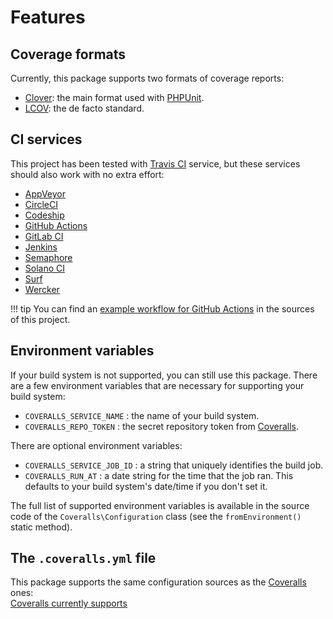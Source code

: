# Features

## Coverage formats
Currently, this package supports two formats of coverage reports:

- [Clover](https://www.atlassian.com/software/clover): the main format used with [PHPUnit](https://phpunit.de).
- [LCOV](http://ltp.sourceforge.net/coverage/lcov.php): the de facto standard.

## CI services
This project has been tested with [Travis CI](https://travis-ci.com) service, but these services should also work with no extra effort:

- [AppVeyor](https://www.appveyor.com)
- [CircleCI](https://circleci.com)
- [Codeship](https://codeship.com)
- [GitHub Actions](https://github.com/features/actions)
- [GitLab CI](https://gitlab.com)
- [Jenkins](https://jenkins.io)
- [Semaphore](https://semaphoreci.com)
- [Solano CI](https://ci.solanolabs.com)
- [Surf](https://github.com/surf-build/surf)
- [Wercker](https://app.wercker.com)

!!! tip
    You can find an [example workflow for GitHub Actions](https://git.belin.io/cedx/coveralls.php/src/branch/master/.github/workflows/build.yaml) in the sources of this project.

## Environment variables
If your build system is not supported, you can still use this package.
There are a few environment variables that are necessary for supporting your build system:

- `COVERALLS_SERVICE_NAME` : the name of your build system.
- `COVERALLS_REPO_TOKEN` : the secret repository token from [Coveralls](https://coveralls.io).

There are optional environment variables:

- `COVERALLS_SERVICE_JOB_ID` : a string that uniquely identifies the build job.
- `COVERALLS_RUN_AT` : a date string for the time that the job ran. This defaults to your build system's date/time if you don't set it.

The full list of supported environment variables is available in the source code of the `Coveralls\Configuration` class (see the `fromEnvironment()` static method).

## The `.coveralls.yml` file
This package supports the same configuration sources as the [Coveralls](https://coveralls.io) ones:  
[Coveralls currently supports](http://docs.coveralls.io/supported-ci-services)
